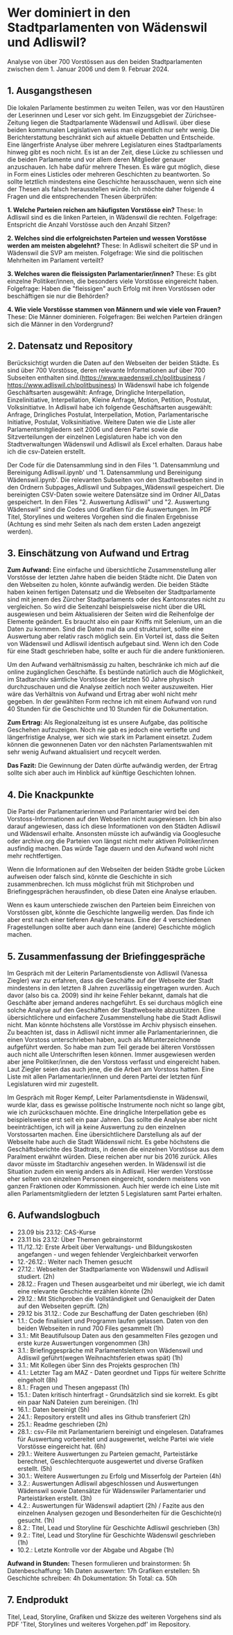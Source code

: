 # Wer dominiert in den Stadtparlamenten von Wädenswil und Adliswil?
Analyse von über 700 Vorstössen aus den beiden Stadtparlamenten zwischen dem 1. Januar 2006 und dem 9. Februar 2024.

## 1. Ausgangsthesen
Die lokalen Parlamente bestimmen zu weiten Teilen, was vor den Haustüren der Leserinnen und Leser vor sich geht. Im Einzugsgebiet der Zürichsee-Zeitung liegen die Stadtparlamente Wädenswil und Adliswil. über diese beiden kommunalen Legislativen weiss man eigentlich nur sehr wenig. Die Berichterstattung beschränkt sich auf aktuelle Debatten und Entscheide. Eine längerfriste Analyse über mehrere Legislaturen eines Stadtparlaments hinweg gibt es noch nicht. Es ist an der Zeit, diese Lücke zu schliessen und die beiden Parlamente und vor allem deren Mitglieder genauer anzuschauen. Ich habe dafür mehrere Thesen. Es wäre gut möglich, diese in Form eines Listicles oder mehreren Geschichten zu beantworten. So sollte letztlich mindestens eine Geschichte herausschauen, wenn sich eine der Thesen als falsch herausstellen würde. Ich möchte daher folgende 4 Fragen und die entsprechenden Thesen überprüfen:

**1. Welche Parteien reichen am häufigsten Vorstösse ein?**
These: In Adliswil sind es die linken Parteien, in Wädenswil die rechten. Folgefrage: Entspricht die Anzahl Vorstösse auch den Anzahl Sitzen?

**2. Welches sind die erfolgreichsten Parteien und wessen Vorstösse werden am meisten abgelehnt?**
These: In Adliswil scheitert die SP und in Wädenswil die SVP am meisten. Folgefrage: Wie sind die politischen Mehrheiten im Parlament verteilt?

**3. Welches waren die fleissigsten Parlamentarier/innen?**
These: Es gibt einzelne Politiker/innen, die besonders viele Vorstösse eingereicht haben. Folgefrage: Haben die "fleissigen" auch Erfolg mit ihren Vorstössen oder beschäftigen sie nur die Behörden?

**4. Wie viele Vorstösse stammen von Männern und wie viele von Frauen?**
These: Die Männer dominieren. Folgefragen: Bei welchen Parteien drängen sich die Männer in den Vordergrund?


## 2. Datensatz und Repository
Berücksichtigt wurden die Daten auf den Webseiten der beiden Städte. Es sind über 700 Vorstösse, deren relevante Informationen auf über 700 Subseiten enthalten sind.(https://www.waedenswil.ch/politbusiness / https://www.adliswil.ch/politbusiness) 
In Wädenswil habe ich folgende Geschäftsarten ausgewählt: Anfrage, Dringliche Interpellation, Einzelinitiative, Interpellation, Kleine Anfrage, Motion, Petition, Postulat, Volksinitiatve.
In Adliswil habe ich folgende Geschäftsarten ausgewählt: Anfrage, Dringliches Postulat, Interpellation, Motion, Parlamentarische Initiative, Postulat, Volksinitiative.
Weitere Daten wie die Liste aller Parlamentsmitgliedern seit 2006 und deren Partei sowie die Sitzverteilungen der einzelnen Legislaturen habe ich von den Stadtverwaltungen Wädenswil und Adliswil als Excel erhalten. Daraus habe ich die csv-Dateien erstellt.

Der Code für die Datensammlung sind in den Files '1. Datensammlung und Bereinigung Adliswil.ipynb' und '1. Datensammlung und Bereinigung Wädenswil.ipynb'. Die relevanten Subseiten von den Stadtwebseiten sind in den Ordnern Subpages_Adliswil und Subpages_Wädenswil gespeichert. Die bereinigten CSV-Daten sowie weitere Datensätze sind im Ordner All_Datas gespeichert. In den Files "2. Auswertung Adliswil" und "2. Auswertung Wädenswil" sind die Codes und Grafiken für die Auswertungen. Im PDF Titel, Storylines und weiteres Vorgehen sind die finalen Ergebnisse (Achtung es sind mehr Seiten als nach dem ersten Laden angezeigt werden).


## 3. Einschätzung von Aufwand und Ertrag
**Zum Aufwand:** Eine einfache und übersichtliche Zusammenstellung aller Vorstösse der letzten Jahre haben die beiden Städte nicht. Die Daten von den Webseiten zu holen, könnte aufwändig werden. Die beiden Städte haben keinen fertigen Datensatz und die Webseiten der Stadtparlamente sind mit jenem des Zürcher Stadtparlaments oder des Kantonsrates nicht zu vergleichen. So wird die Seitenzahl beispielsweise nicht über die URL ausgewiesen und beim Aktualisieren der Seiten wird die Reihenfolge der Elemente geändert. Es braucht also ein paar Kniffs mit Selenium, um an die Daten zu kommen. Sind die Daten mal da und strukturiert, sollte eine Auswertung aber relativ rasch möglich sein. Ein Vorteil ist, dass die Seiten von Wädenswil und Adliswil identisch aufgebaut sind. Wenn ich den Code für eine Stadt geschrieben habe, sollte er auch für die andere funktionieren.

Um den Aufwand verhältnismässig zu halten, beschränke ich mich auf die online zugänglichen Geschäfte. Es bestünde natürlich auch die Möglichkeit, im Stadtarchiv sämtliche Vorstösse der letzten 50 Jahre physisch durchzuschauen und die Analyse zeitlich noch weiter auszuweiten. Hier wäre das Verhältnis von Aufwand und Ertrag aber wohl nicht mehr gegeben. In der gewählten Form rechne ich mit einem Aufwand von rund 40 Stunden für die Geschichte und 10 Stunden für die Dokumentation.

**Zum Ertrag:** Als Regionalzeitung ist es unsere Aufgabe, das politische Geschehen aufzuzeigen. Noch nie gab es jedoch eine vertiefte und längerfristige Analyse, wer sich wie stark im Parlament einsetzt. Zudem können die gewonnenen Daten vor den nächsten Parlamentswahlen mit sehr wenig Aufwand aktualisiert und recycelt werden.

**Das Fazit:** Die Gewinnung der Daten dürfte aufwändig werden, der Ertrag sollte sich aber auch im Hinblick auf künftige Geschichten lohnen.


## 4. Die Knackpunkte

Die Partei der Parlamentarierinnen und Parlamentarier wird bei den Vorstoss-Informationen auf den Webseiten nicht ausgewiesen. Ich bin also darauf angewiesen, dass ich diese Informationen von den Städten Adliswil und Wädenswil erhalte. Ansonsten müsste ich aufwändig via Googlesuche oder archive.org die Parteien von längst nicht mehr aktiven Politiker/innen ausfindig machen. Das würde Tage dauern und den Aufwand wohl nicht mehr rechtfertigen.

Wenn die Informationen auf den Webseiten der beiden Städte grobe Lücken aufweisen oder falsch sind, könnte die Geschichte in sich zusammenbrechen. Ich muss möglichst früh mit Stichproben und Briefinggesprächen herausfinden, ob diese Daten eine Analyse erlauben.

Wenn es kaum unterschiede zwischen den Parteien beim Einreichen von Vorstössen gibt, könnte die Geschichte langweilig werden. Das finde ich aber erst nach einer tieferen Analyse heraus. Eine der 4 verschiedenen Fragestellungen sollte aber auch dann eine (andere) Geschichte möglich machen.

## 5. Zusammenfassung der Briefinggespräche
Im Gespräch mit der Leiterin Parlamentsdienste von Adliswil (Vanessa Ziegler) war zu erfahren, dass die Geschäfte auf der Webseite der Stadt mindestens in den letzten 8 Jahren zuverlässig eingetragen wurden. Auch davor (also bis ca. 2009) sind ihr keine Fehler bekannt, damals hat die Geschäfte aber jemand anderes nachgeführt. Es sei durchaus möglich eine solche Analyse auf den Geschäften der Stadtwebseite abzustützen. Eine übersichtlichere und einfachere Zusammenstellung habe die Stadt Adliswil nicht. Man könnte höchstens alle Vorstösse im Archiv physisch einsehen. Zu beachten ist, dass in Adliswil nicht immer alle Parlamentarierinnen, die einen Vorstoss unterschrieben haben, auch als Mitunterzeichnende aufgeführt werden. So habe man zum Teil gerade bei älteren Vorstössen auch nicht alle Unterschriften lesen können. Immer ausgewiesen werden aber jene Politiker/innen, die den Vorstoss verfasst und eingereicht haben. Laut Ziegler seien das auch jene, die die Arbeit am Vorstoss hatten. Eine Liste mit allen Parlamentarier/innen und deren Partei der letzten fünf Legislaturen wird mir zugestellt.

Im Gespräch mit Roger Kempf, Leiter Parlamentsdienste in Wädenswil, wurde klar, dass es gewisse politische Instrumente noch nicht so lange gibt, wie ich zurückschauen möchte. Eine dringliche Interpellation gebe es beispielsweise erst seit ein paar Jahren. Das sollte die Analyse aber nicht beeinträchtigen, ich will ja keine Auswertung zu den einzelnen Vorstossarten machen. 
Eine übersichtlichere Darstellung als auf der Webseite habe auch die Stadt Wädenswil nicht. Es gebe höchstens die Geschäftsberichte des Stadtrats, in denen die einzelnen Vorstösse aus dem Paralment erwähnt würden. Diese reichen aber nur bis 2016 zurück. Alles davor müsste im Stadtarchiv angesehen werden. In Wädenswil ist die Situation zudem ein wenig anders als in Adliswil. Hier werden Vorstösse eher selten von einzelnen Personen eingereicht, sondern meistens von ganzen Fraktionen oder Kommissionen. Auch hier werde ich eine Liste mit allen Parlamentsmitgliedern der letzten 5 Legislaturen samt Partei erhalten.

## 6. Aufwandslogbuch
- 23.09  bis 23.12: CAS-Kurse
- 23.11 bis 23.12: Über Themen gebrainstormt
- 11./12..12: Erste Arbeit über Verwaltungs- und Bildungskosten angefangen - und wegen fehlender Vergleichbarkeit verworfen
- 12.-26.12.: Weiter nach Themen gesucht
- 27.12.: Webseiten der Stadtparlamente von Wädenswil und Adliswil studiert. (2h)
- 28.12.: Fragen und Thesen ausgearbeitet und mir überlegt, wie ich damit eine relevante Geschichte erzählen könnte (2h)
- 29.12.: Mit Stichproben die Vollständigkeit und Genauigkeit der Daten auf den Webseiten geprüft. (2h)
- 29.12 bis 31.12.: Code zur Beschaffung der Daten geschrieben (6h)
- 1.1.: Code finalisiert und Programm laufen gelassen. Daten von den beiden Webseiten in rund 700 Files gesammelt (1h)
- 3.1.: Mit Beautifulsoup Daten aus den gesammelten Files gezogen und erste kurze Auswertungen vorgenommen (3h)
- 3.1.: Briefinggespräche mit Parlamentsleitern von Wädenswil und Adliswil geführt(wegen Weihnachtsferien etwas spät) (1h)
- 3.1.: Mit Kollegen über Sinn des Projekts gesprochen (1h)
- 4.1.: Letzter Tag am MAZ - Daten geordnet und Tipps für weitere Schritte eingeholt (8h)
- 8.1.: Fragen und Thesen angepasst (1h)
- 15.1.: Daten kritisch hinterfragt - Grundsätzlich sind sie korrekt. Es gibt ein paar NaN Dateien zum bereinigen. (1h)
- 16.1.: Daten bereinigt (5h)
- 24.1.: Repository erstellt und alles ins Github transferiert (2h)
- 25.1.: Readme geschrieben (2h)
- 28.1.: csv-File mit Parlamentariern bereinigt und eingelesen. Dataframes für Auswertung vorbereitet und ausgewertet, welche Partei wie viele Vorstösse eingereicht hat. (6h)
- 29.1.: Weitere Auswertungen zu Parteien gemacht, Parteistärke berechnet, Geschlechterquote ausgewertet und diverse Grafiken erstellt. (5h)
- 30.1.: Weitere Auswertungen zu Erfolg und Misserfolg der Parteien (4h)
- 3.2.: Auswertungen Adliswil abgeschlossen und Auswertungen Wädenswil sowie Datensätze für Wädenswiler Parlamentarier und Parteistärken erstellt. (3h)
- 4.2.: Auswertungen für Wädenswil adaptiert (2h) / Fazite aus den einzelnen Analysen gezogen und Besonderheiten für die Geschichte(n) gesucht. (1h)
- 8.2.: Titel, Lead und Storyline für Geschichte Adliswil geschrieben (3h)
- 9.2.: Titel, Lead und Storyline für Geschichte Wädenswil geschrieben (1h)
- 10.2.: Letzte Kontrolle vor der Abgabe und Abgabe (1h)


**Aufwand in Stunden:**
Thesen formulieren und brainstormen: 5h
Datenbeschaffung: 14h 
Daten auswerten: 17h
Grafiken erstellen: 5h
Geschichte schreiben: 4h
Dokumentation: 5h
Total: ca. 50h


## 7. Endprodukt
Titel, Lead, Storyline, Grafiken und Skizze des weiteren Vorgehens sind als PDF 'Titel, Storylines und weiteres Vorgehen.pdf' im Repository.
